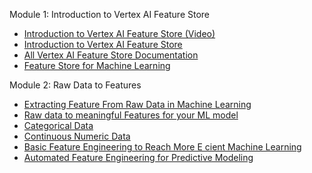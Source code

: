 Module 1: Introduction to Vertex AI Feature Store
- [Introduction to Vertex AI Feature Store (Video)](https://www.youtube.com/watch?v=jXD8Sfx4hvQ)
- [Introduction to Vertex AI Feature Store](https://cloud.google.com/vertex-ai/docs/featurestore/overview)
- [All Vertex AI Feature Store Documentation](https://cloud.google.com/vertex-ai/docs/featurestore)
- [Feature Store for Machine Learning](https://www.featurestore.org/)

 Module 2: Raw Data to Features
- [Extracting Feature From Raw Data in Machine Learning](https://medium.com/ai-in-plain-english/extracting-feature-from-raw-data-in-machine-learning-8f5cfee7c874)
- [Raw data to meaningful Features for your ML model](https://medium.com/@mathanrajsharma/raw-data-to-meaningful-features-for-your-ml-model-b2ec725af548)
- [Categorical Data](https://towardsdatascience.com/understanding-feature-engineering-part-2-categorical-data-f54324193e63)
- [Continuous Numeric Data](https://towardsdatascience.com/understanding-feature-engineering-part-1-continuous-numeric-data-da4e47099a7b)
- [Basic Feature Engineering to Reach More E cient Machine Learning](https://towardsdatascience.com/basic-feature-engineering-to-reach-more-efficient-machine-learning-6294022e17a5)
- [Automated Feature Engineering for Predictive Modeling](https://towardsdatascience.com/automated-feature-engineering-for-predictive-modeling-d8c9fa4e478b)
